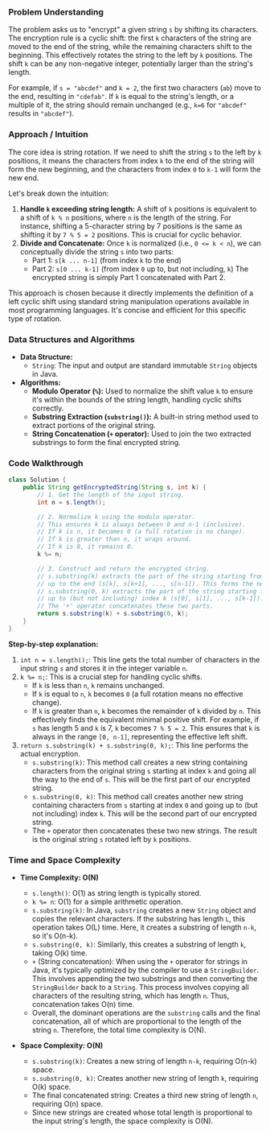 ### Problem Understanding

The problem asks us to "encrypt" a given string `s` by shifting its characters. The encryption rule is a cyclic shift: the first `k` characters of the string are moved to the end of the string, while the remaining characters shift to the beginning. This effectively rotates the string to the left by `k` positions. The shift `k` can be any non-negative integer, potentially larger than the string's length.

For example, if `s = "abcdef"` and `k = 2`, the first two characters (`ab`) move to the end, resulting in `"cdefab"`. If `k` is equal to the string's length, or a multiple of it, the string should remain unchanged (e.g., `k=6` for `"abcdef"` results in `"abcdef"`).

### Approach / Intuition

The core idea is string rotation. If we need to shift the string `s` to the left by `k` positions, it means the characters from index `k` to the end of the string will form the new beginning, and the characters from index `0` to `k-1` will form the new end.

Let's break down the intuition:

1.  **Handle `k` exceeding string length:** A shift of `k` positions is equivalent to a shift of `k % n` positions, where `n` is the length of the string. For instance, shifting a 5-character string by 7 positions is the same as shifting it by `7 % 5 = 2` positions. This is crucial for cyclic behavior.
2.  **Divide and Concatenate:** Once `k` is normalized (i.e., `0 <= k < n`), we can conceptually divide the string `s` into two parts:
    *   Part 1: `s[k ... n-1]` (from index `k` to the end)
    *   Part 2: `s[0 ... k-1]` (from index `0` up to, but not including, `k`)
    The encrypted string is simply Part 1 concatenated with Part 2.

This approach is chosen because it directly implements the definition of a left cyclic shift using standard string manipulation operations available in most programming languages. It's concise and efficient for this specific type of rotation.

### Data Structures and Algorithms

*   **Data Structure:**
    *   `String`: The input and output are standard immutable `String` objects in Java.
*   **Algorithms:**
    *   **Modulo Operator (`%`):** Used to normalize the shift value `k` to ensure it's within the bounds of the string length, handling cyclic shifts correctly.
    *   **Substring Extraction (`substring()`):** A built-in string method used to extract portions of the original string.
    *   **String Concatenation (`+` operator):** Used to join the two extracted substrings to form the final encrypted string.

### Code Walkthrough

```java
class Solution {
    public String getEncryptedString(String s, int k) {
        // 1. Get the length of the input string.
        int n = s.length();

        // 2. Normalize k using the modulo operator.
        // This ensures k is always between 0 and n-1 (inclusive).
        // If k is n, it becomes 0 (a full rotation is no change).
        // If k is greater than n, it wraps around.
        // If k is 0, it remains 0.
        k %= n;

        // 3. Construct and return the encrypted string.
        // s.substring(k) extracts the part of the string starting from index k
        // up to the end (s[k], s[k+1], ..., s[n-1]). This forms the new beginning.
        // s.substring(0, k) extracts the part of the string starting from index 0
        // up to (but not including) index k (s[0], s[1], ..., s[k-1]). This forms the new end.
        // The '+' operator concatenates these two parts.
        return s.substring(k) + s.substring(0, k);
    }
}
```

**Step-by-step explanation:**

1.  `int n = s.length();`: This line gets the total number of characters in the input string `s` and stores it in the integer variable `n`.
2.  `k %= n;`: This is a crucial step for handling cyclic shifts.
    *   If `k` is less than `n`, `k` remains unchanged.
    *   If `k` is equal to `n`, `k` becomes `0` (a full rotation means no effective change).
    *   If `k` is greater than `n`, `k` becomes the remainder of `k` divided by `n`. This effectively finds the equivalent minimal positive shift. For example, if `s` has length 5 and `k` is 7, `k` becomes `7 % 5 = 2`.
    This ensures that `k` is always in the range `[0, n-1]`, representing the effective left shift.
3.  `return s.substring(k) + s.substring(0, k);`: This line performs the actual encryption.
    *   `s.substring(k)`: This method call creates a new string containing characters from the original string `s` starting at index `k` and going all the way to the end of `s`. This will be the first part of our encrypted string.
    *   `s.substring(0, k)`: This method call creates another new string containing characters from `s` starting at index `0` and going up to (but not including) index `k`. This will be the second part of our encrypted string.
    *   The `+` operator then concatenates these two new strings. The result is the original string `s` rotated left by `k` positions.

### Time and Space Complexity

*   **Time Complexity: O(N)**
    *   `s.length()`: O(1) as string length is typically stored.
    *   `k %= n`: O(1) for a simple arithmetic operation.
    *   `s.substring(k)`: In Java, `substring` creates a new `String` object and copies the relevant characters. If the substring has length `L`, this operation takes O(L) time. Here, it creates a substring of length `n-k`, so it's O(n-k).
    *   `s.substring(0, k)`: Similarly, this creates a substring of length `k`, taking O(k) time.
    *   `+` (String concatenation): When using the `+` operator for strings in Java, it's typically optimized by the compiler to use a `StringBuilder`. This involves appending the two substrings and then converting the `StringBuilder` back to a `String`. This process involves copying all characters of the resulting string, which has length `n`. Thus, concatenation takes O(n) time.
    *   Overall, the dominant operations are the `substring` calls and the final concatenation, all of which are proportional to the length of the string `n`. Therefore, the total time complexity is O(N).

*   **Space Complexity: O(N)**
    *   `s.substring(k)`: Creates a new string of length `n-k`, requiring O(n-k) space.
    *   `s.substring(0, k)`: Creates another new string of length `k`, requiring O(k) space.
    *   The final concatenated string: Creates a third new string of length `n`, requiring O(n) space.
    *   Since new strings are created whose total length is proportional to the input string's length, the space complexity is O(N).